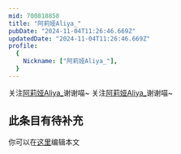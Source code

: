 ```yaml
---
mid: 700818858
title: "阿莉娅Aliya_"
pubDate: "2024-11-04T11:26:46.669Z"
updatedDate: "2024-11-04T11:26:46.669Z"
profile:
  {
    Nickname: ["阿莉娅Aliya_"],
  }
---
```


关注[阿莉娅Aliya_](https://space.bilibili.com/700818858)谢谢喵~ 关注[阿莉娅Aliya_](https://space.bilibili.com/700818858)谢谢喵~

## 此条目有待补充
你可以在[这里](https://github.com/Yuhanawa/VTuber.ICU/edit/master/src/content/v/阿莉娅Aliya_/index.md)编辑本文
